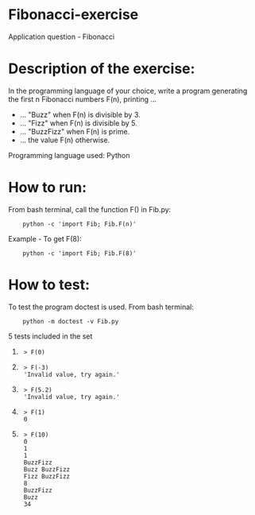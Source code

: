 # Fibonacci-exercise
Application question - Fibonacci

# Description of the exercise:
In the programming language of your choice, write a program 
generating the first n Fibonacci numbers F(n), printing ...
- ... "Buzz" when F(n) is divisible by 3.
- ... "Fizz" when F(n) is divisible by 5.
- ... "BuzzFizz" when F(n) is prime.
- ... the value F(n) otherwise.

Programming language used: Python

# How to run:
From bash terminal, call the function F() in Fib.py:

        python -c 'import Fib; Fib.F(n)'

Example - To get F(8):

        python -c 'import Fib; Fib.F(8)'

# How to test:
To test the program doctest is used. From bash terminal:

        python -m doctest -v Fib.py
        
5 tests included in the set

1.      > F(0)

2.      > F(-3)
        'Invalid value, try again.'

3.      > F(5.2)
        'Invalid value, try again.'

4.      > F(1)
        0

5.      > F(10)
        0
        1
        1
        BuzzFizz
        Buzz BuzzFizz
        Fizz BuzzFizz
        8
        BuzzFizz
        Buzz
        34

